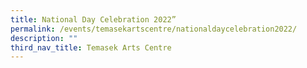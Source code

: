 ```yaml
---
title: National Day Celebration 2022”
permalink: /events/temasekartscentre/nationaldaycelebration2022/
description: ""
third_nav_title: Temasek Arts Centre
---
```

